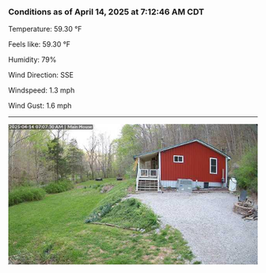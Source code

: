 ### Conditions as of April 14, 2025 at 7:12:46 AM CDT 

Temperature: 59.30 &deg;F

Feels like: 59.30 &deg;F

Humidity: 79%

Wind Direction: SSE

Windspeed: 1.3 mph

Wind Gust: 1.6 mph

---

<img src="./images/latest.jpeg"/>

